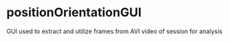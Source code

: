 # positionOrientationGUI
GUI used to extract and utilize frames from AVI video of session for analysis
